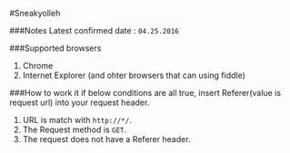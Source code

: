 #Sneakyolleh

###Notes
Latest confirmed date : ``04.25.2016``

###Supported browsers
1. Chrome
2. Internet Explorer (and ohter browsers that can using fiddle)

###How to work it
if below conditions are all true, insert Referer(value is request url) into your request header.

1. URL is match with ```http://*/```.
2. The Request method is ```GET```.
3. The request does not have a Referer header.
